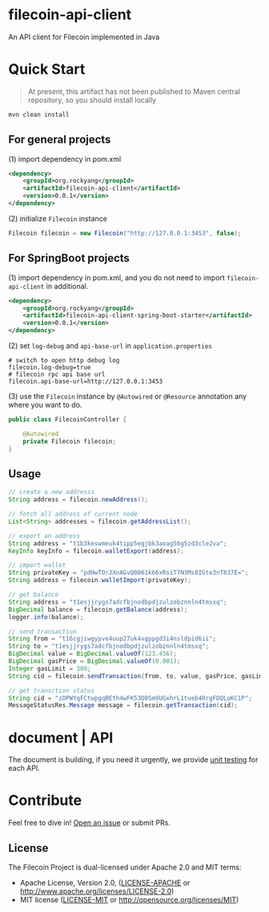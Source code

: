 # filecoin-api-client

An API client for Filecoin implemented in Java

# Quick Start

> At present, this artifact has not been published to Maven central repository, so you should install locally

```bash
mvn clean install
```

## For general projects

(1) import dependency in pom.xml

```xml
<dependency>
    <groupId>org.rockyang</groupId>
    <artifactId>filecoin-api-client</artifactId>
    <version>0.0.1</version>
</dependency>
```

(2) initialize `Filecoin` instance

```java
Filecoin filecoin = new Filecoin("http://127.0.0.1:3453", false);
```

## For SpringBoot projects
(1) import dependency in pom.xml, and you do not need to import `filecoin-api-client`  in additional.

```xml
<dependency>
    <groupId>org.rockyang</groupId>
    <artifactId>filecoin-api-client-spring-boot-starter</artifactId>
    <version>0.0.1</version>
</dependency>
```

(2) set `log-debug` and `api-base-url` in `application.properties`

```properties
# switch to open http debug log
filecoin.log-debug=true
# filecoin rpc api base url
filecoin.api-base-url=http://127.0.0.1:3453
```

(3) use the `Filecoin` instance by `@Autowired` or `@Resource` annotation any where you want to do.

```java
public class FilecoinController {

	@Autowired
	private Filecoin filecoin;
}
```

## Usage 
```java 
// create a new addresss
String address = filecoin.newAddress();

// fetch all address of current node
List<String> addresses = filecoin.getAddressList();

// export an address
String address = "t1b3keswmeuk4tipp5egjbk3aoag56g5zd3cle2va";
KeyInfo keyInfo = filecoin.walletExport(address);

// import wallet
String privateKey = "pdHwTOrJXnAGvQ0861k66xRsiT7N3Ms8IGte3nT837E=";
String address = filecoin.walletImport(privateKey);

// get balance 
String address = "t1esjjrygs7adcfbjnodbpdjzulzobznnln4tmsxq";
BigDecimal balance = filecoin.getBalance(address);
logger.info(balance);

// send transaction  
String from = "t16cgjiwgypve4uup27uk4xgppgd3i4nsldpid6ii";
String to = "t1esjjrygs7adcfbjnodbpdjzulzobznnln4tmsxq";
BigDecimal value = BigDecimal.valueOf(123.456);
BigDecimal gasPrice = BigDecimal.valueOf(0.001);
Integer gasLimit = 300;
String cid = filecoin.sendTransaction(from, to, value, gasPrice, gasLimit);

// get transction status
String cid = "zDPWYqFCtwpgqBEth4wFK53D8Sm9UGxhrL1tueb4RrgFDQLoKC1P";
MessageStatusRes.Message message = filecoin.getTransaction(cid);
```

# document | API

The document is building, if you need it urgently, we provide [unit testing](https://github.com/yangjian102621/java-filecoin-api-client/tree/master/src/test/java/org/rockyang/filecoin/test) for each API.

# Contribute

Feel free to dive in! [Open an issue](https://github.com/yangjian102621/java-filecoin-api-client/issues) or submit PRs.

## License

The Filecoin Project is dual-licensed under Apache 2.0 and MIT terms:
- Apache License, Version 2.0, ([LICENSE-APACHE](https://github.com/filecoin-project/js-filecoin-api-client/blob/master/LICENSE-APACHE) or http://www.apache.org/licenses/LICENSE-2.0)
- MIT license ([LICENSE-MIT](https://github.com/filecoin-project/js-filecoin-api-client/blob/master/LICENSE-MIT) or http://opensource.org/licenses/MIT)





